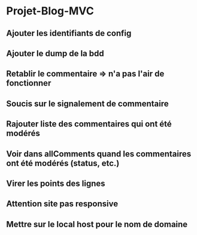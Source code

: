 # Projet-Blog-MVC

## Ajouter les identifiants de config
## Ajouter le dump de la bdd
## Retablir le commentaire => n'a pas l'air de fonctionner
## Soucis sur le signalement de commentaire
## Rajouter liste des commentaires qui ont été modérés
## Voir dans allComments quand les commentaires ont été modérés (status, etc.)
## Virer les points des lignes
## Attention site pas responsive
## Mettre sur le local host pour le nom de domaine
